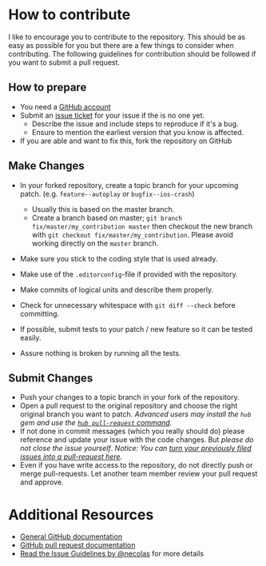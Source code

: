 # How to contribute

I like to encourage you to contribute to the repository.
This should be as easy as possible for you but there are a few things to consider when contributing.
The following guidelines for contribution should be followed if you want to submit a pull request.

## How to prepare

* You need a [GitHub account](https://github.com/signup/free)
* Submit an [issue ticket](https://github.com/JamesS237/lobsters-ios/issues) for your issue if the is no one yet.
	* Describe the issue and include steps to reproduce if it's a bug.
	* Ensure to mention the earliest version that you know is affected.
* If you are able and want to fix this, fork the repository on GitHub

## Make Changes

* In your forked repository, create a topic branch for your upcoming patch. (e.g. `feature--autoplay` or `bugfix--ios-crash`)
	* Usually this is based on the master branch.
	* Create a branch based on master; `git branch
	fix/master/my_contribution master` then checkout the new branch with `git
	checkout fix/master/my_contribution`.  Please avoid working directly on the `master` branch.
* Make sure you stick to the coding style that is used already.
* Make use of the `.editorconfig`-file if provided with the repository.
* Make commits of logical units and describe them properly.
* Check for unnecessary whitespace with `git diff --check` before committing.

* If possible, submit tests to your patch / new feature so it can be tested easily.
* Assure nothing is broken by running all the tests.

## Submit Changes

* Push your changes to a topic branch in your fork of the repository.
* Open a pull request to the original repository and choose the right original branch you want to patch.
	_Advanced users may install the `hub` gem and use the [`hub pull-request` command](https://github.com/defunkt/hub#git-pull-request)._
* If not done in commit messages (which you really should do) please reference and update your issue with the code changes. But _please do not close the issue yourself_.
_Notice: You can [turn your previously filed issues into a pull-request here](http://issue2pr.herokuapp.com/)._
* Even if you have write access to the repository, do not directly push or merge pull-requests. Let another team member review your pull request and approve.

# Additional Resources

* [General GitHub documentation](http://help.github.com/)
* [GitHub pull request documentation](http://help.github.com/send-pull-requests/)
* [Read the Issue Guidelines by @necolas](https://github.com/necolas/issue-guidelines/blob/master/CONTRIBUTING.md) for more details
